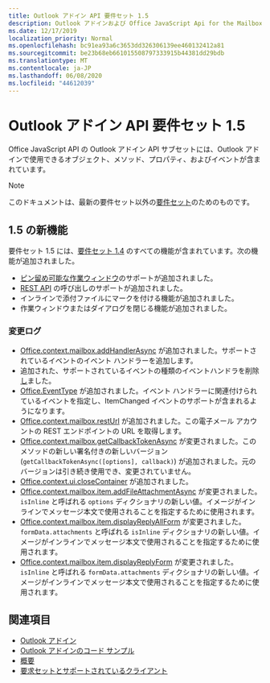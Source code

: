 ```yaml
---
title: Outlook アドイン API 要件セット 1.5
description: Outlook アドインおよび Office JavaScript Api for the Mailbox API 1.5 の一部として導入された機能と Api。
ms.date: 12/17/2019
localization_priority: Normal
ms.openlocfilehash: bc91ea93a6c3653dd326306139ee460132412a81
ms.sourcegitcommit: be23b68eb661015508797333915b44381dd29bdb
ms.translationtype: MT
ms.contentlocale: ja-JP
ms.lasthandoff: 06/08/2020
ms.locfileid: "44612039"
---
```

# <a name="outlook-add-in-api-requirement-set-15"></a>Outlook アドイン API 要件セット 1.5

Office JavaScript API の Outlook アドイン API サブセットには、Outlook アドインで使用できるオブジェクト、メソッド、プロパティ、およびイベントが含まれています。

> [!NOTE]
> このドキュメントは、最新の要件セット以外の[要件セット](../../requirement-sets/outlook-api-requirement-sets.md)のためのものです。

## <a name="whats-new-in-15"></a>1.5 の新機能

要件セット 1.5 には、[要件セット 1.4](../requirement-set-1.4/outlook-requirement-set-1.4.md) のすべての機能が含まれています。次の機能が追加されました。

- [ピン留め可能な作業ウィンドウ](../../../outlook/pinnable-taskpane.md)のサポートが追加されました。
- [REST API](../../../outlook/use-rest-api.md) の呼び出しのサポートが追加されました。
- インラインで添付ファイルにマークを付ける機能が追加されました。
- 作業ウィンドウまたはダイアログを閉じる機能が追加されました。

### <a name="change-log"></a>変更ログ

- [Office.context.mailbox.addHandlerAsync](office.context.mailbox.md#methods) が追加されました。サポートされているイベントのイベント ハンドラーを追加します。
- 追加された、サポートされているイベントの種類のイベントハンドラを削除[し](office.context.mailbox.md#methods)ました。
- [Office.EventType](office.md#eventtype-string) が追加されました。イベント ハンドラーに関連付けられているイベントを指定し、ItemChanged イベントのサポートが含まれるようになります。
- [Office.context.mailbox.restUrl](office.context.mailbox.md#properties) が追加されました。この電子メール アカウントの REST エンドポイントの URL を取得します。
- [Office.context.mailbox.getCallbackTokenAsync](office.context.mailbox.md#methods) が変更されました。このメソッドの新しい署名付きの新しいバージョン (`getCallbackTokenAsync([options], callback)`) が追加されました。元のバージョンは引き続き使用でき、変更されていません。
- [Office.context.ui.closeContainer](/javascript/api/office/office.ui#closecontainer--) が追加されました。
- [Office.context.mailbox.item.addFileAttachmentAsync](office.context.mailbox.item.md#methods) が変更されました。`isInline` と呼ばれる `options` ディクショナリの新しい値。イメージがインラインでメッセージ本文で使用されることを指定するために使用されます。
- [Office.context.mailbox.item.displayReplyAllForm](office.context.mailbox.item.md#methods) が変更されました。`formData.attachments` と呼ばれる `isInline` ディクショナリの新しい値。イメージがインラインでメッセージ本文で使用されることを指定するために使用されます。
- [Office.context.mailbox.item.displayReplyForm](office.context.mailbox.item.md#methods) が変更されました。`isInline` と呼ばれる `formData.attachments` ディクショナリの新しい値。イメージがインラインでメッセージ本文で使用されることを指定するために使用されます。

## <a name="see-also"></a>関連項目

- [Outlook アドイン](../../../outlook/outlook-add-ins-overview.md)
- [Outlook アドインのコード サンプル](https://developer.microsoft.com/outlook/gallery/?filterBy=Outlook,Samples,Add-ins)
- [概要](../../../quickstarts/outlook-quickstart.md)
- [要求セットとサポートされているクライアント](../../requirement-sets/outlook-api-requirement-sets.md)
